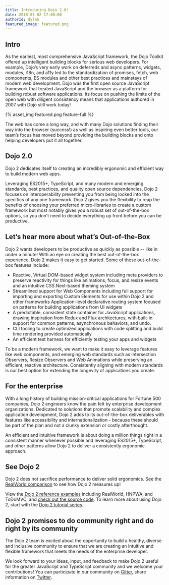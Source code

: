 ```yaml
---
title: Introducing Dojo 2.0!
date: 2018-05-02 17:00:00
authorId: dylan
featured_image: featured.png
---
```


## Intro

As the earliest, most comprehensive JavaScript framework, the Dojo Toolkit offered up intelligent building blocks for serious web developers. For example, Dojo’s very early work on deferreds and async patterns, widgets, modules, i18n, and a11y led to the standardization of promises, fetch, web components, ES modules and other best practices and mainstays of modern web development.  Dojo was the first open source JavaScript framework that treated JavaScript and the browser as a platform for building robust software applications. Its focus on pushing the limits of the open web with diligent consistency means that applications authored in 2007 with Dojo still work today!

{% asset_img featured.png feature-full %}

<!-- more -->

The web has come a long way, and with many Dojo solutions finding their way into the browser (success!) as well as inspiring even better tools, our team’s focus has moved beyond providing the building blocks and onto helping developers put it all together.

## Dojo 2.0

Dojo 2 dedicates itself to creating an incredibly ergonomic and efficient way to build modern web apps.

Leveraging ES2015+, TypeScript, and many modern and emerging standards, best practices, and quality open source dependencies, Dojo 2 focuses on interoperability preventing you from being locked into the specifics of any one framework. Dojo 2 gives you the flexibility to reap the benefits of choosing your preferred micro-libraries to create a custom framework but most notably gives you a robust set of out-of-the-box options, so you don’t need to decide everything up front before you can be productive.

## Let’s hear more about what’s Out-of-the-Box

Dojo 2 wants developers to be productive as quickly as possible -- like in under a minute! With an eye on creating the best out-of-the-box experience, Dojo 2 makes it easy to get started.  Some of these out-of-the-box features include:

* Reactive, Virtual DOM-based widget system including meta providers to preserve reactivity for things like animations, focus, and resize events and an intuitive CSS.Next-based theming system
* Streamlined support for Web Components including full support for importing and exporting Custom Elements for use within Dojo 2 and other frameworks
Application-level declarative routing system focused on patterns for building applications from UI widgets
* A predictable, consistent state container for JavaScript applications, drawing inspiration from Redux and Flux architectures, with built-in support for common patterns, asynchronous behaviors, and undo.
* CLI tooling to create optimized applications with code splitting and build time rendering provided automatically
* An efficient test harness for efficiently testing your apps and widgets

To be a modern framework, we want to make it easy to leverage features like web components, and emerging web standards such as Intersection Observers, Resize Observers and Web Animations while preserving an efficient, reactive architecture. Consistently aligning with modern standards is our best option for extending the longevity of applications you create.

## For the enterprise

With a long history of building mission-critical applications for Fortune 500 companies, Dojo 2 engineers know the pain felt by enterprise development organizations. Dedicated to solutions that promote scalability and complex application development, Dojo 2 adds to its out-of-the-box deliverables with features like accessibility and internationalization - because these should be part of the plan and not a clunky extension or costly afterthought.

An efficient and intuitive framework is about doing a million things right in a consistent manner whenever possible and leveraging ES2015+, TypeScript, and other patterns allow Dojo 2 to deliver a consistently ergonomic approach.

## See Dojo 2

Dojo 2 does not sacrifice performance to deliver solid ergonomics. See the [RealWorld comparison](https://medium.freecodecamp.org/a-real-world-comparison-of-front-end-frameworks-with-benchmarks-2018-update-e5760fb4a962) to see how Dojo 2 measures up!

View the [Dojo 2 reference examples](https://dojo.github.io/examples/) including RealWorld, HNPWA, and ToDoMVC, and [check out the source code](https://github.com/dojo/examples/). To learn more about using Dojo 2, start with the [Dojo 2 tutorial series](https://dojo.io/tutorials/).

##  Dojo 2 promises to do community right and do right by its community

The Dojo 2 team is excited about the opportunity to build a healthy, diverse and inclusive community to ensure that we are creating an intuitive and flexible framework that meets the needs of the enterprise developer.

We look forward to your ideas, input, and feedback to make Dojo 2 useful for the greater JavaScript and TypeScript community and we welcome your contributions!
You can participate in our community on [Gitter](https://gitter.im/dojo/dojo2), share information on [Twitter](https://twitter.com/dojo/).
